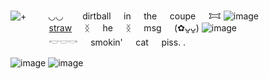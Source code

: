![+](https://komarev.com/ghpvc/?username=infinitystoners-username&color=748D90&label=　　🚎　　)
⠀⠀⠀◡◡⠀⠀⠀dirtball⠀⠀in⠀⠀the⠀⠀coupe⠀⠀𐂯
![image](https://files.catbox.moe/16q5tr.png) 
⠀⠀⠀⠀⠀⠀[straw](https://drugyaoi.straw.page)⠀⠀ᛝ⠀⠀he⠀⠀ᛝ⠀⠀msg⠀⠀(✿ᴗ͈ᴗ͈) 
![image](https://files.catbox.moe/ubj0fe.png)
⠀⠀⠀⠀⠀⠀𓎢𓎟𓎡⠀⠀smokin'⠀⠀cat⠀⠀piss. . 

![image](https://files.catbox.moe/lob2g0.gif)
![image](https://files.catbox.moe/4rzfh3.gif)

